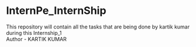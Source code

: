 # InternPe_InternShip
This repository will contain all the tasks that are being done by kartik kumar during this Internship_1
<BR>
Author - KARTIK KUMAR
